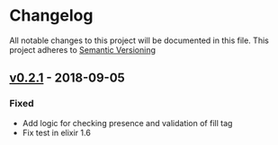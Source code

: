 # Changelog

All notable changes to this project will be documented in this file.
This project adheres to [Semantic Versioning](http://semver.org/)

## [v0.2.1](https://github.com/esl/flex/compare/v0.2.0...v0.2.1) - 2018-09-05

### Fixed
  - Add logic for checking presence and validation of fill tag
  - Fix test in elixir 1.6
